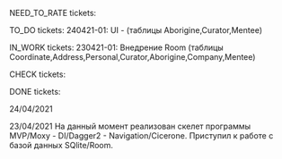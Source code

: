 NEED_TO_RATE tickets:

TO_DO tickets:
240421-01: UI - (таблицы Aborigine,Curator,Mentee)

IN_WORK tickets:
230421-01: Внедрение Room (таблицы Coordinate,Address,Personal,Curator,Aborigine,Company,Mentee)

CHECK tickets:

DONE tickets:



24/04/2021


23/04/2021
На данный момент реализован скелет программы MVP/Moxy - DI/Dagger2 - Navigation/Cicerone.
Приступил к работе с базой данных SQlite/Room.